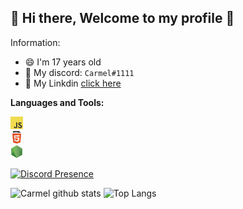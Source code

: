 ## 👋 Hi there, Welcome to my profile 👋

Information:

- 😄 I'm 17 years old
- 📨 My discord: `Carmel#1111`
- 🤖 My Linkdin [click here](https://www.linkedin.com/in/carmel-kalfa-961524234/) 

**Languages and Tools:**

<code><a target="_blank" rel="noopener noreferrer" href="https://raw.githubusercontent.com/github/explore/80688e429a7d4ef2fca1e82350fe8e3517d3494d/topics/javascript/javascript.png"><img height="20" src="https://raw.githubusercontent.com/github/explore/80688e429a7d4ef2fca1e82350fe8e3517d3494d/topics/javascript/javascript.png" style="max-width:100%;"></a>
</code>
<code><a target="_blank" rel="noopener noreferrer" href="https://raw.githubusercontent.com/github/explore/80688e429a7d4ef2fca1e82350fe8e3517d3494d/topics/html/html.png"><img height="20" src="https://raw.githubusercontent.com/github/explore/80688e429a7d4ef2fca1e82350fe8e3517d3494d/topics/html/html.png" style="max-width:100%;"></a>
</code>
<code><a target="_blank" rel="noopener noreferrer" href="https://raw.githubusercontent.com/github/explore/80688e429a7d4ef2fca1e82350fe8e3517d3494d/topics/nodejs/nodejs.png"><img height="20" src="https://raw.githubusercontent.com/github/explore/80688e429a7d4ef2fca1e82350fe8e3517d3494d/topics/nodejs/nodejs.png" style="max-width:100%;"></a>
</code>

[![Discord Presence](https://lanyard.cnrad.dev/api/756424816516530247?hideStatus=true)](https://discord.com/users/756424816516530247)

![Carmel github stats](https://github-readme-stats.vercel.app/api?username=CarmmelKalfa&show_icons=true&theme=tokyonight)
![Top Langs](https://github-readme-stats.vercel.app/api/top-langs/?username=CarmelKalfa&layout=compact&theme=tokyonight)
